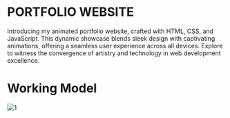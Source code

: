 # PORTFOLIO WEBSITE
Introducing my animated portfolio website, crafted with HTML, CSS, and JavaScript. This dynamic showcase blends sleek design with captivating animations, offering a seamless user experience across all devices. Explore to witness the convergence of artistry and technology in web development excellence.

# Working Model
![1](https://github.com/wimintech/PORTFOLIO/assets/99642867/20091a47-b8bd-4779-9500-ac57fd0b2008)



